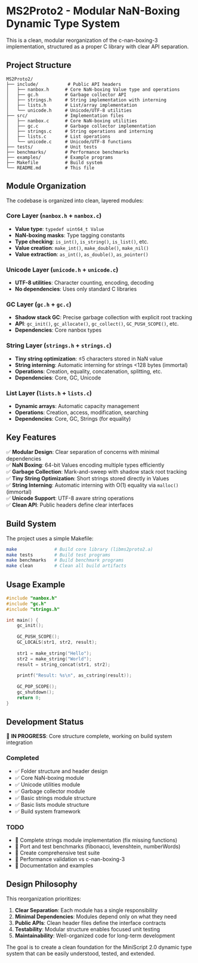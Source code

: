# MS2Proto2 - Modular NaN-Boxing Dynamic Type System

This is a clean, modular reorganization of the c-nan-boxing-3 implementation, structured as a proper C library with clear API separation.

## Project Structure

```
MS2Proto2/
├── include/           # Public API headers
│   ├── nanbox.h      # Core NaN-boxing Value type and operations
│   ├── gc.h          # Garbage collector API  
│   ├── strings.h     # String implementation with interning
│   ├── lists.h       # List/array implementation
│   └── unicode.h     # Unicode/UTF-8 utilities
├── src/              # Implementation files
│   ├── nanbox.c      # Core NaN-boxing utilities
│   ├── gc.c          # Garbage collector implementation
│   ├── strings.c     # String operations and interning
│   ├── lists.c       # List operations
│   └── unicode.c     # Unicode/UTF-8 functions
├── tests/            # Unit tests
├── benchmarks/       # Performance benchmarks  
├── examples/         # Example programs
├── Makefile          # Build system
└── README.md         # This file
```

## Module Organization

The codebase is organized into clean, layered modules:

### Core Layer (`nanbox.h` + `nanbox.c`)
- **Value type**: `typedef uint64_t Value`
- **NaN-boxing masks**: Type tagging constants
- **Type checking**: `is_int()`, `is_string()`, `is_list()`, etc.
- **Value creation**: `make_int()`, `make_double()`, `make_nil()`
- **Value extraction**: `as_int()`, `as_double()`, `as_pointer()`

### Unicode Layer (`unicode.h` + `unicode.c`) 
- **UTF-8 utilities**: Character counting, encoding, decoding
- **No dependencies**: Uses only standard C libraries

### GC Layer (`gc.h` + `gc.c`)
- **Shadow stack GC**: Precise garbage collection with explicit root tracking
- **API**: `gc_init()`, `gc_allocate()`, `gc_collect()`, `GC_PUSH_SCOPE()`, etc.
- **Dependencies**: Core nanbox types

### String Layer (`strings.h` + `strings.c`)
- **Tiny string optimization**: ≤5 characters stored in NaN value
- **String interning**: Automatic interning for strings <128 bytes (immortal)
- **Operations**: Creation, equality, concatenation, splitting, etc.
- **Dependencies**: Core, GC, Unicode

### List Layer (`lists.h` + `lists.c`)
- **Dynamic arrays**: Automatic capacity management
- **Operations**: Creation, access, modification, searching
- **Dependencies**: Core, GC, Strings (for equality)

## Key Features

✅ **Modular Design**: Clear separation of concerns with minimal dependencies  
✅ **NaN Boxing**: 64-bit Values encoding multiple types efficiently  
✅ **Garbage Collection**: Mark-and-sweep with shadow stack root tracking  
✅ **Tiny String Optimization**: Short strings stored directly in Values  
✅ **String Interning**: Automatic interning with O(1) equality via `malloc()` (immortal)  
✅ **Unicode Support**: UTF-8 aware string operations  
✅ **Clean API**: Public headers define clear interfaces  

## Build System

The project uses a simple Makefile:

```bash
make              # Build core library (libms2proto2.a)
make tests        # Build test programs
make benchmarks   # Build benchmark programs  
make clean        # Clean all build artifacts
```

## Usage Example

```c
#include "nanbox.h"
#include "gc.h"
#include "strings.h"

int main() {
    gc_init();
    
    GC_PUSH_SCOPE();
    GC_LOCALS(str1, str2, result);
    
    str1 = make_string("Hello");
    str2 = make_string("World");
    result = string_concat(str1, str2);
    
    printf("Result: %s\n", as_cstring(result));
    
    GC_POP_SCOPE();
    gc_shutdown();
    return 0;
}
```

## Development Status

🔄 **IN PROGRESS**: Core structure complete, working on build system integration

### Completed
- ✅ Folder structure and header design
- ✅ Core NaN-boxing module  
- ✅ Unicode utilities module
- ✅ Garbage collector module
- ✅ Basic strings module structure
- ✅ Basic lists module structure
- ✅ Build system framework

### TODO
- 🔲 Complete strings module implementation (fix missing functions)
- 🔲 Port and test benchmarks (fibonacci, levenshtein, numberWords) 
- 🔲 Create comprehensive test suite
- 🔲 Performance validation vs c-nan-boxing-3
- 🔲 Documentation and examples

## Design Philosophy

This reorganization prioritizes:

1. **Clear Separation**: Each module has a single responsibility
2. **Minimal Dependencies**: Modules depend only on what they need  
3. **Public APIs**: Clean header files define the interface contracts
4. **Testability**: Modular structure enables focused unit testing
5. **Maintainability**: Well-organized code for long-term development

The goal is to create a clean foundation for the MiniScript 2.0 dynamic type system that can be easily understood, tested, and extended.